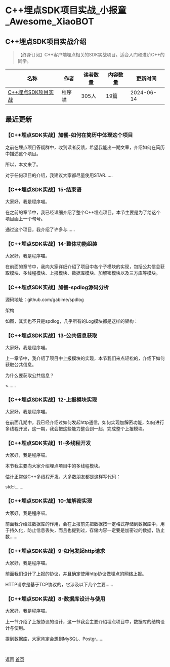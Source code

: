 # C++埋点SDK项目实战_小报童_Awesome_XiaoBOT

## C++埋点SDK项目实战介绍
> 【终身订阅】C++客户端埋点相关的SDK实战项目。适合入门和进阶C++的同学。  
  


|名称|作者|读者数量|内容数量|更新时间|
|---|---|---|---|---|
|[C++埋点SDK项目实战](https://xiaobot.net/p/buriedcpp?refer=0b133df9-27dc-423b-8101-639049001c13)|程序喵|305人|19篇|2024-06-14|

## 最近更新
### 【C++埋点SDK实战】加餐-如何在简历中体现这个项目

之前在埋点项目答疑群中，收到读者反馈，希望我能出一期文章，介绍如何在简历中描述这个项目。

所以，本文来了。

对于任何项目的介绍，我建议大家都尽量使用STAR......

### 【C++埋点SDK实战】15-结束语

大家好，我是程序喵。

在之前的章节中，我已经详细介绍了整个C++埋点项目。本节主要是为了给这个项目画上一个句号。

通过这个项目，我介绍了许多与......

### 【C++埋点SDK实战】14-整体功能组装

大家好，我是程序喵。

在前面的章节中，我向大家详细介绍了项目中各个子模块的实现，包括公共信息获取模块、多线程模块、上报模块、数据库模块、加解密模块以及三方库等模块。

### 【C++埋点SDK实战】加餐-spdlog源码分析

源码地址：github.com/gabime/spdlog

架构

如图，其实也不只是spdlog，几乎所有的Log模块都是这样的架构：

### 【C++埋点SDK实战】13-公共信息获取

大家好，我是程序喵。

上一章节中，我介绍了项目中上报模块的实现，本节我们来点轻松的，介绍下如何获取公共信息。

为什么要获取公共信息？

<......

### 【C++埋点SDK实战】12-上报模块实现

大家好，我是程序喵。

在前面几期中，我已经介绍过如何发起http通信，如何实现加解密功能，如何进行多线程开发，这一期，我会把这些能力整合到一起，完成整个上报模块。

### 【C++埋点SDK实战】11-多线程开发

大家好，我是程序喵。

本节我主要向大家介绍埋点项目中的多线程模块。

估计正常做C++多线程开发，大多数朋友都是这样写代码：

std::t......

### 【C++埋点SDK实战】10-加解密实现

大家好，我是程序喵。

前面我介绍过数据库的作用，会在上报前先把数据按一定格式存储到数据库中，用于持久化，防止信息丢失，而且也提到过，存储内容一定要是加密过的数据，防止数......

### 【C++埋点SDK实战】9-如何发起http请求

大家好，我是程序喵。

前面我们设计了上报的协议，并且确定使用http协议做埋点的网络上报。

HTTP请求是基于TCP协议的，它涉及以下几个主要......

### 【C++埋点SDK实战】8-数据库设计与使用

大家好，我是程序喵。

上一节介绍了上报协议的设计，这一节我会主要介绍埋点项目中，数据库的结构设计与使用。

提到数据库，大家肯定会想到MySQL、Postgr......


<a href="https://github.com/Reno9527/awesome-xiaobot" style="color: white; text-decoration: none;">awesome-xiaobot</a>

返回 [首页](../README.md)
